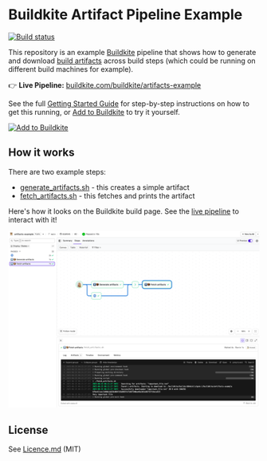 # Buildkite Artifact Pipeline Example

[![Build status](https://badge.buildkite.com/aab023f2f33ab06766ed6236bc40caf0df1d9448e4f590d0ee.svg?branch=main)](https://buildkite.com/buildkite/artifact-example)

This repository is an example [Buildkite](https://buildkite.com/) pipeline that shows how to generate and download [build artifacts](https://buildkite.com/docs/guides/artifacts) across build steps (which could be running on different build machines for example).

👉 **Live Pipeline:** [buildkite.com/buildkite/artifacts-example](https://buildkite.com/buildkite/artifacts-example)

See the full [Getting Started Guide](https://buildkite.com/docs/guides/getting-started) for step-by-step instructions on how to get this running, or [Add to Buildkite](https://buildkite.com/new) to try it yourself.

[![Add to Buildkite](https://buildkite.com/button.svg)](https://buildkite.com/new)

## How it works
There are two example steps:

* [generate_artifacts.sh](generate_artifacts.sh) - this creates a simple artifact
* [fetch_artifacts.sh](fetch_artifacts.sh) - this fetches and prints the artifact

Here's how it looks on the Buildkite build page. See the [live pipeline](https://buildkite.com/buildkite/artifacts-example) to interact with it!

<a href="https://buildkite.com/buildkite/artifacts-example/builds?branch=main">
  <img width="1491" alt="Screenshot of Buildkite artifacts example pipeline" src="./assets/screenshot.png" />
</a>

## License

See [Licence.md](Licence.md) (MIT)
